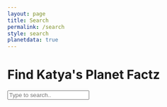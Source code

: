 ```yaml
---
layout: page
title: Search
permalink: /search
style: search
planetdata: true
---
```


<div class="search-wrapper">
  <h1>Find Katya's Planet Factz</h1>
  <div class="search-input">
    <a href="" target="_blank" hidden></a>
    <input type="text" placeholder="Type to search..">
    <div class="autocom-box">
      <!-- here list are inserted from javascript -->
    </div>
    <!-- <div class="icon"><i class="fas fa-search"></i></div> -->
  </div>
</div>

<script src="js/planets.js"></script> 
<script src="js/script.js"></script> 

